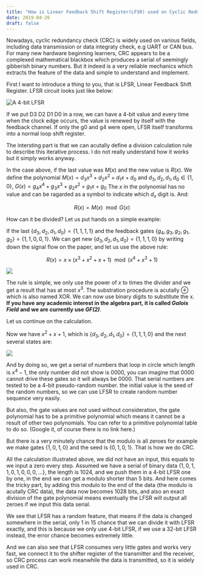 ```yaml
---
title: "How is Linear Feedback Shift Register(LFSR) used on Cyclic Redundancy Check(CRC)"
date: 2019-04-26
draft: false
---
```



Nowadays, cyclic redundancy check (CRC) is widely used on various fields, including data transmission or data integraty check, e.g UART or CAN bus. For many new hardware beginning learners, CRC appears to be a complexed mathematical blackbox which produces a serial of seemingly gibberish binary numbers. But it indeed is a very reliable mechanics which extracts the feature of the data and simple to understand and implement.

<!--more-->

First I want to introduce a thing to you, that is LFSR, Linear Feedback Shift Register. LFSR circuit looks just like below:

![A 4-bit LFSR][1]

If we put D3 D2 D1 D0 in a row, we can have a 4-bit value and every time when the clock edge occurs, the value is renewed by itself with the feedback channel. If only the g0 and g4 were open, LFSR itself transforms into a normal loop shift register.

The intersting part is that we can acutally define a division calculation rule to describe this iterative process. I do not really understand how it works but it simply works anyway.

In the case above, if the last value was $M(x)$ and the new value is $R(x)$. We define the polynomial $M(x)=d_3x^3+d_2x^2+d_1x+d_0$ and $d_3,d_2,d_1,d_0\in\{1,0\}$, $G(x)=g_4x^4+g_3x^3+g_2x^2+g_1x+g_0$ The $x$ in the polynomial has no value and can be ragarded as a symbol to indicate which $d_x$ digit is. And:

$$
R(x)=M(x)\mod G(x)
$$

How can it be divided? Let us put hands on a simple example:

If the last $\{d_3,d_2,d_1,d_0\}=\{1,1,1,1\}$ and the feedback gates $\{g_4,g_3,g_2,g_1,g_0\}=\{1,1,0,0,1\}$. We can get new $\{d_3,d_2,d_1,d_0\}=\{1,1,1,0\}$ by writing down the signal flow on the paper, and let us use the above rule:

$$
R(x)=x \times (x^3+x^2+x+1)\mod(x^4+x^3+1)
$$

![][2]

The rule is simple, we only use the power of $x$ to times the divider and we get a result that has at most $x^3$. The substration procedure is acutally $\oplus$ which is also named XOR. We can now use binary digits to substitute the x. **If you have any academic interest in the algebra part, it is called *Galois Field* and we are currently use *GF(2)***.

Let us continue on the calculation.

Now we have $x^2+x+1$, which is $\{d_3,d_2,d_1,d_0\}=\{1,1,1,0\}$ and the next several states are:

![][3]

And by doing so, we get a serial of numbers that loop in circle which length is $x^4 -1$, the only number did not show is $0000$, you can imagine that $0000$ cannot drive these gates so it will always be $0000$. That serial numbers are tested to be a 4-bit pseudo-random number. the initial value is the seed of the random numbers, so we can use LFSR to create random number sequence very easily.

But also, the gate values are not used without consideration, the gate polynomial has to be a primitive polynomial which means it cannot be a result of other two polynomials. You can refer to a primitive polynomial table to do so. (Google it, of course there is no link here.)

But there is a very minutely chance that the modulo is all zeroes for example we make gates $\{1,0,1,0\}$ and the seed is $\{0,1,0,1\}$. That is how we do CRC.

All the calculation illustrated above, we did not have an input, this equals to we input a zero every step. Assumed we have a serial of binary data $\{1,0,1,1,0,1,0,0,0,...\}$, the length is 1024, and we push them in a 4-bit LFSR one by one, in the end we can get a modulo shorter than 5 bits. And here comes the tricky part, by adding this modulo to the end of the data (the modulo is acutally CRC data), the data now becomes 1028 bits, and also an exact division of the gate polynomial means eventually the LFSR will output all zeroes if we input this data serial.

We see that LFSR has a random feature, that means if the data is changed somewhere in the serial, only 1 in 15 chance that we can divide it with LFSR exactly, and this is because we only use 4-bit LFSR, if we use a 32-bit LFSR instead, the error chance becomes extremely little.

And we can also see that LFSR consumes very little gates and works very fast, we connect it to the shifter register of the transmitter and the receiver, so CRC process can work meanwhile the data is transmitted, so it is widely used in CRC.


[1]: /img/2019-4-25-LFSR-CRC/lfsr.png
[2]: /img/2019-4-25-LFSR-CRC/cal1.jpg
[3]: /img/2019-4-25-LFSR-CRC/cal2.jpg
